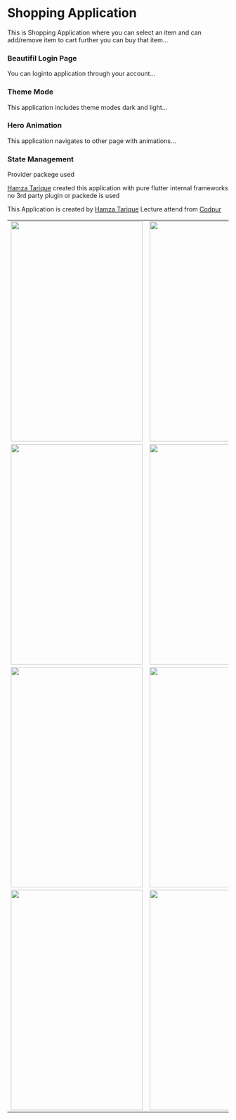 # Shopping Application

This is Shopping Application where you can select an item and can add/remove item to cart further you can buy that item...
### Beautifil Login Page
You can loginto application through your account...
### Theme Mode
This application includes theme modes dark and light...
### Hero Animation
This application navigates to other page with animations... 
### State Management
Provider packege used

[Hamza Tarique](https://github.com/Mehar-IT) created this application with pure flutter internal frameworks no 3rd party plugin or packede is used


This Application is created by [Hamza Tarique](https://github.com/Mehar-IT) 
Lecture attend from [Codpur](https://www.youtube.com/watch?v=4JMnuaDjP8E&list=PLrjrqTcKCnhTXI2GyPkaQF47inLp6LoIC)

|                                                                     |                                                                     |
|---------------------------------------------------------------------|---------------------------------------------------------------------|
| <img src="https://i.postimg.cc/4NXkvphV/screen-1.png" width="300" height="500"/> | <img src="https://i.postimg.cc/vZmJkMhm/screen-2.png" width="300" height="500"/> |
| <img src="https://i.postimg.cc/bJ1Wkvym/screen-3.png" width="300" height="500"/> | <img src="https://i.postimg.cc/4y502Fht/screen-4.png" width="300" height="500"/> |
| <img src="https://i.postimg.cc/d0kzQBzP/screen-5.png" width="300" height="500"/> | <img src="https://i.postimg.cc/8zn2V3Xm/screen-6.png" width="300" height="500"/> |
| <img src="https://i.postimg.cc/tCBfhwbG/screen-7.png" width="300" height="500"/> | <img src="https://i.postimg.cc/134dMBRn/screen-8.png" width="300" height="500"/> |


